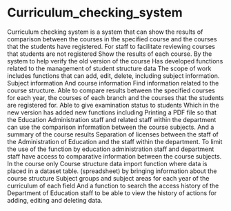 # Curriculum_checking_system
Curriculum checking system is a system that can show the results of comparison between the courses in the specified course and the courses that the students have registered. For staff to facilitate reviewing courses that students are not registered Show the results of each course. By the system to help verify the old version of the course Has developed functions related to the management of student structure data The scope of work includes functions that can add, edit, delete, including subject information. Subject information And course information Find information related to the course structure. Able to compare results between the specified courses for each year, the courses of each branch and the courses that the students are registered for. Able to give examination status to students Which in the new version has added new functions including Printing a PDF file so that the Education Administration staff and related staff within the department can use the comparison information between the course subjects. And a summary of the course results Separation of licenses between the staff of the Administration of Education and the staff within the department. To limit the use of the function by education administration staff and department staff have access to comparative information between the course subjects. In the course only Course structure data import function where data is placed in a dataset table. (spreadsheet) by bringing information about the course structure Subject groups and subject areas for each year of the curriculum of each field And a function to search the access history of the Department of Education staff to be able to view the history of actions for adding, editing and deleting data.
